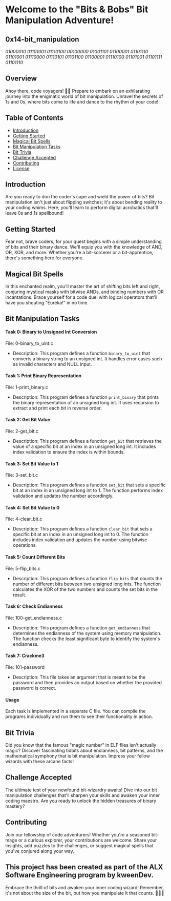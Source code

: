 # Welcome to the "Bits & Bobs" Bit Manipulation Adventure!

## 0x14-bit_manipulation

_01000010 01101001 01110100 00100000 01001101 01100001 01101110 01101001 01110000 01110101 01101100 01100001 01110100 01101001 01101111 01101110_

## Overview

Ahoy there, code voyagers! 🏴‍☠️ Prepare to embark on an exhilarating journey into the enigmatic world of bit manipulation. Unravel the secrets of 1s and 0s, where bits come to life and dance to the rhythm of your code!

## Table of Contents

- [Introduction](#introduction)
- [Getting Started](#getting-started)
- [Magical Bit Spells](#magical-bit-spells)
- [Bit Manipulation Tasks](#bit-manipulation-tasks)
- [Bit Trivia](#bit-trivia)
- [Challenge Accepted](#challenge-accepted)
- [Contributing](#contributing)
- [License](#license)

## Introduction

Are you ready to don the coder's cape and wield the power of bits? Bit manipulation isn't just about flipping switches; it's about bending reality to your coding whims. Here, you'll learn to perform digital acrobatics that'll leave 0s and 1s spellbound!

## Getting Started

Fear not, brave coders, for your quest begins with a simple understanding of bits and their binary dance. We'll equip you with the knowledge of AND, OR, XOR, and more. Whether you're a bit-sorcerer or a bit-apprentice, there's something here for everyone.

## Magical Bit Spells

In this enchanted realm, you'll master the art of shifting bits left and right, conjuring mystical masks with bitwise ANDs, and binding numbers with OR incantations. Brace yourself for a code duel with logical operators that'll have you shouting "Eureka!" in no time.

## Bit Manipulation Tasks

#### Task 0: Binary to Unsigned Int Conversion

File: 0-binary_to_uint.c

- Description: This program defines a function `binary_to_uint` that converts a binary string to an unsigned int. It handles error cases such as invalid characters and NULL input.

#### Task 1: Print Binary Representation

File: 1-print_binary.c

- Description: This program defines a function `print_binary` that prints the binary representation of an unsigned long int. It uses recursion to extract and print each bit in reverse order.

#### Task 2: Get Bit Value

File: 2-get_bit.c

- Description: This program defines a function `get_bit` that retrieves the value of a specific bit at an index in an unsigned long int. It includes index validation to ensure the index is within bounds.

#### Task 3: Set Bit Value to 1

File: 3-set_bit.c

- Description: This program defines a function `set_bit` that sets a specific bit at an index in an unsigned long int to 1. The function performs index validation and updates the number accordingly.

#### Task 4: Set Bit Value to 0

File: 4-clear_bit.c

- Description: This program defines a function `clear_bit` that sets a specific bit at an index in an unsigned long int to 0. The function includes index validation and updates the number using bitwise operations.

#### Task 5: Count Different Bits

File: 5-flip_bits.c

- Description: This program defines a function `flip_bits` that counts the number of different bits between two unsigned long ints. The function calculates the XOR of the two numbers and counts the set bits in the result.

#### Task 6: Check Endianness

File: 100-get_endianness.c

- Description: This program defines a function `get_endianness` that determines the endianness of the system using memory manipulation. The function checks the least significant byte to identify the system's endianness.

#### Task 7: Crackme3

File: 101-password

- Description: This file takes an argument that is meant to be the password and then provides an output based on whether the provided password is correct.

#### Usage

Each task is implemented in a separate C file. You can compile the programs individually and run them to see their functionality in action.


## Bit Trivia

Did you know that the famous "magic number" in ELF files isn't actually magic? Discover fascinating tidbits about endianness, bit patterns, and the mathematical symphony that is bit manipulation. Impress your fellow wizards with these arcane facts!

## Challenge Accepted

The ultimate test of your newfound bit-wizardry awaits! Dive into our bit manipulation challenges that'll sharpen your skills and awaken your inner coding maestro. Are you ready to unlock the hidden treasures of binary mastery?

## Contributing

Join our fellowship of code adventurers! Whether you're a seasoned bit-mage or a curious explorer, your contributions are welcome. Share your insights, add puzzles to the challenges, or suggest magical spells that you've conjured along your way.

This project has been created as part of the ALX Software Engineering program by kweenDev.
---

Embrace the thrill of bits and awaken your inner coding wizard! Remember, it's not about the size of the bit, but how you manipulate it that counts. 🧙‍♂️🔮
